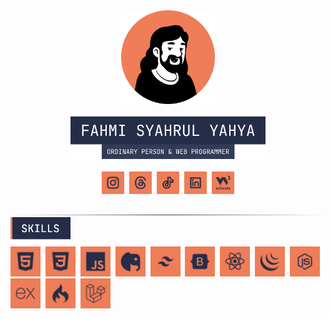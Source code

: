 <div align="center">
  <img src="profile.png" width="150" height="150">
  <br>
  <br>
  <img src="images/label-name.png" width="312">
  <br>
  <br>
  <a href="https://www.instagram.com/code.with.fahmi/"><img src="images/instagran.svg" width="36"></a>&nbsp;
  <a href="https://www.threads.net/@code.with.fahmi"><img src="images/threads.svg" width="36"></a>&nbsp;
  <a href="https://www.tiktok.com/@code.with.fahmi"><img src="images/tiktok.svg" width="36"></a>&nbsp;
  <a href="https://www.linkedin.com/in/fahmi-syahrul-yahya"><img src="images/linkedin.svg" width="36" /></a>&nbsp;
  <a href=""><img src="images/w3profile.svg" width="36" /></a>
</div>
<br>
<img src="images/border.svg">
<br>
<div>
<img src="images/label-skills.svg" width="96">

<div>
<img src="images/HTML.svg" width="48">&nbsp;
<img src="images/CSS.svg" width="48">&nbsp;
<img src="images/JS.svg" width="48">&nbsp;
<img src="images/PHP.svg" width="48">&nbsp;
<img src="images/Tailwind.svg" width="48">&nbsp;
<img src="images/Bootstrap.svg" width="48">&nbsp;
<img src="images/React.svg" width="48">&nbsp;
<img src="images/jQuery.svg" width="48">&nbsp;
<img src="images/Nodejs.svg" width="48">&nbsp;
<img src="images/Express.svg" width="48">&nbsp;
<img src="images/CodeIgniter.svg" width="48">&nbsp;
<img src="images/Laravel.svg" width="48">
</div>
</div>
